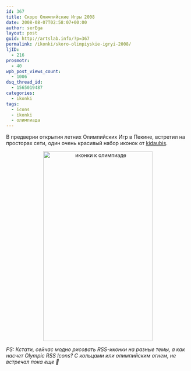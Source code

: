 ```yaml
---
id: 367
title: Скоро Олимпийские Игры 2008
date: 2008-08-07T02:58:07+00:00
author: serEga
layout: post
guid: http://artslab.info/?p=367
permalink: /ikonki/skoro-olimpiyskie-igryi-2008/
ljID:
  - 216
prosmotr:
  - 40
wpb_post_views_count:
  - 1006
dsq_thread_id:
  - 1565019487
categories:
  - ikonki
tags:
  - icons
  - ikonki
  - олимпиада
---
```

В предверии открытия летних Олимпийских Игр в Пекине, встретил на просторах сети, один очень красивый набор иконок от <a href="http://www.kidcomic.net/pjblog/article.asp?id=51" target="_blank">kidaubis</a>.

<p style="text-align: center;" align="center">
  <img class="aligncenter" src="http://artslab.info/wp-content/uploads/olympic_games_icons.jpg" alt="иконки к олимпиаде" width="300" height="519" />
</p>

_PS: Кстати, сейчас модно рисовать RSS-иконки на разные темы, а как насчет Olympic RSS Icons? С кольцами или олимпийским огнем, не встречал пока еще 🙂_